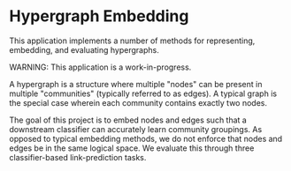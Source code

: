# Hypergraph Embedding

This application implements a number of methods for representing, embedding, and evaluating hypergraphs.

WARNING: This application is a work-in-progress.

A hypergraph is a structure where multiple "nodes" can be present in multiple "communities" (typically referred to as edges).
A typical graph is the special case wherein each community contains exactly two nodes.

The goal of this project is to embed nodes and edges such that a downstream classifier can accurately learn community groupings.
As opposed to typical embedding methods, we do not enforce that nodes and edges be in the same logical space.
We evaluate this through three classifier-based link-prediction tasks.



